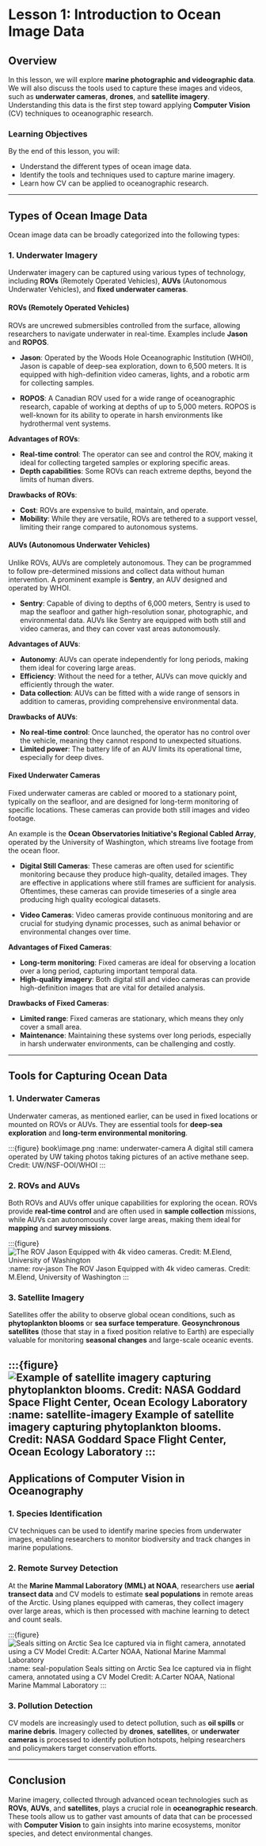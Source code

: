 # Lesson 1: Introduction to Ocean Image Data

## Overview

In this lesson, we will explore **marine photographic and videographic data**. We will also discuss the tools used to capture these images and videos, such as **underwater cameras**, **drones**, and **satellite imagery**. Understanding this data is the first step toward applying **Computer Vision** (CV) techniques to oceanographic research.

### Learning Objectives

By the end of this lesson, you will:
- Understand the different types of ocean image data.
- Identify the tools and techniques used to capture marine imagery.
- Learn how CV can be applied to oceanographic research.

---

## Types of Ocean Image Data

Ocean image data can be broadly categorized into the following types:

### 1. **Underwater Imagery**

Underwater imagery can be captured using various types of technology, including **ROVs** (Remotely Operated Vehicles), **AUVs** (Autonomous Underwater Vehicles), and **fixed underwater cameras**.

#### **ROVs (Remotely Operated Vehicles)**

ROVs are uncrewed submersibles controlled from the surface, allowing researchers to navigate underwater in real-time. Examples include **Jason** and **ROPOS**.

- **Jason**: Operated by the Woods Hole Oceanographic Institution (WHOI), Jason is capable of deep-sea exploration, down to 6,500 meters. It is equipped with high-definition video cameras, lights, and a robotic arm for collecting samples.
  
- **ROPOS**: A Canadian ROV used for a wide range of oceanographic research, capable of working at depths of up to 5,000 meters. ROPOS is well-known for its ability to operate in harsh environments like hydrothermal vent systems.

**Advantages of ROVs**:
- **Real-time control**: The operator can see and control the ROV, making it ideal for collecting targeted samples or exploring specific areas.
- **Depth capabilities**: Some ROVs can reach extreme depths, beyond the limits of human divers.

**Drawbacks of ROVs**:
- **Cost**: ROVs are expensive to build, maintain, and operate.
- **Mobility**: While they are versatile, ROVs are tethered to a support vessel, limiting their range compared to autonomous systems.

#### **AUVs (Autonomous Underwater Vehicles)**

Unlike ROVs, AUVs are completely autonomous. They can be programmed to follow pre-determined missions and collect data without human intervention. A prominent example is **Sentry**, an AUV designed and operated by WHOI.

- **Sentry**: Capable of diving to depths of 6,000 meters, Sentry is used to map the seafloor and gather high-resolution sonar, photographic, and environmental data. AUVs like Sentry are equipped with both still and video cameras, and they can cover vast areas autonomously.

**Advantages of AUVs**:
- **Autonomy**: AUVs can operate independently for long periods, making them ideal for covering large areas.
- **Efficiency**: Without the need for a tether, AUVs can move quickly and efficiently through the water.
- **Data collection**: AUVs can be fitted with a wide range of sensors in addition to cameras, providing comprehensive environmental data.

**Drawbacks of AUVs**:
- **No real-time control**: Once launched, the operator has no control over the vehicle, meaning they cannot respond to unexpected situations.
- **Limited power**: The battery life of an AUV limits its operational time, especially for deep dives.

#### **Fixed Underwater Cameras**

Fixed underwater cameras are cabled or moored to a stationary point, typically on the seafloor, and are designed for long-term monitoring of specific locations. These cameras can provide both still images and video footage. 

An example is the **Ocean Observatories Initiative's Regional Cabled Array**, operated by the University of Washington, which streams live footage from the ocean floor.

- **Digital Still Cameras**: These cameras are often used for scientific monitoring because they produce high-quality, detailed images. They are effective in applications where still frames are sufficient for analysis. Oftentimes, these cameras can provide timeseries of a single area producing high quality ecological datasets.

- **Video Cameras**: Video cameras provide continuous monitoring and are crucial for studying dynamic processes, such as animal behavior or environmental changes over time.

**Advantages of Fixed Cameras**:
- **Long-term monitoring**: Fixed cameras are ideal for observing a location over a long period, capturing important temporal data.
- **High-quality imagery**: Both digital still and video cameras can provide high-definition images that are vital for detailed analysis.
  
**Drawbacks of Fixed Cameras**:
- **Limited range**: Fixed cameras are stationary, which means they only cover a small area.
- **Maintenance**: Maintaining these systems over long periods, especially in harsh underwater environments, can be challenging and costly.

---

## Tools for Capturing Ocean Data

### 1. **Underwater Cameras**
Underwater cameras, as mentioned earlier, can be used in fixed locations or mounted on ROVs or AUVs. They are essential tools for **deep-sea exploration** and **long-term environmental monitoring**.

:::{figure} book\image.png
:name: underwater-camera
A digital still camera operated by UW taking photos taking pictures of an active methane seep. Credit: UW/NSF-OOI/WHOI
:::

### 2. **ROVs and AUVs**
Both ROVs and AUVs offer unique capabilities for exploring the ocean. ROVs provide **real-time control** and are often used in **sample collection** missions, while AUVs can autonomously cover large areas, making them ideal for **mapping** and **survey missions**.



:::{figure} ![The ROV Jason Equipped with 4k video cameras. Credit: M.Elend, University of Washington](image-1.png)
:name: rov-jason
The ROV Jason Equipped with 4k video cameras. Credit: M.Elend, University of Washington
:::

### 3. **Satellite Imagery**
Satellites offer the ability to observe global ocean conditions, such as **phytoplankton blooms** or **sea surface temperature**. **Geosynchronous satellites** (those that stay in a fixed position relative to Earth) are especially valuable for monitoring **seasonal changes** and large-scale oceanic events.


:::{figure} ![Example of satellite imagery capturing phytoplankton blooms. Credit: NASA Goddard Space Flight Center, Ocean Ecology Laboratory](image-2.png)
:name: satellite-imagery
Example of satellite imagery capturing phytoplankton blooms. Credit: NASA Goddard Space Flight Center, Ocean Ecology Laboratory
:::
---

## Applications of Computer Vision in Oceanography

### 1. **Species Identification**
CV techniques can be used to identify marine species from underwater images, enabling researchers to monitor biodiversity and track changes in marine populations.

### 2. **Remote Survey Detection**
At the **Marine Mammal Laboratory (MML) at NOAA**, researchers use **aerial transect data** and CV models to estimate **seal populations** in remote areas of the Arctic. Using planes equipped with cameras, they collect imagery over large areas, which is then processed with machine learning to detect and count seals.

:::{figure} ![Seals sitting on Arctic Sea Ice captured via in flight camera, annotated using a CV Model Credit: A.Carter NOAA, National Marine Mammal Laboratory](image-4.png)
:name: seal-population
Seals sitting on Arctic Sea Ice captured via in flight camera, annotated using a CV Model Credit: A.Carter NOAA, National Marine Mammal Laboratory
:::
### 3. **Pollution Detection**
CV models are increasingly used to detect pollution, such as **oil spills** or **marine debris**. Imagery collected by **drones**, **satellites**, or **underwater cameras** is processed to identify pollution hotspots, helping researchers and policymakers target conservation efforts.

---

## Conclusion

Marine imagery, collected through advanced ocean technologies such as **ROVs**, **AUVs**, and **satellites**, plays a crucial role in **oceanographic research**. These tools allow us to gather vast amounts of data that can be processed with **Computer Vision** to gain insights into marine ecosystems, monitor species, and detect environmental changes.
